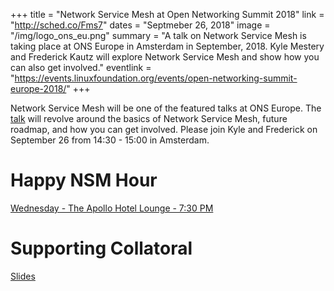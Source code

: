 +++
title = "Network Service Mesh at Open Networking Summit 2018"
link = "http://sched.co/Fms7"
dates = "Septmeber 26, 2018"
image = "/img/logo_ons_eu.png"
summary = "A talk on Network Service Mesh is taking place at ONS Europe in Amsterdam in September, 2018. Kyle Mestery and Frederick Kautz will explore Network Service Mesh and show how you can also get involved."
eventlink = "https://events.linuxfoundation.org/events/open-networking-summit-europe-2018/"
+++

Network Service Mesh will be one of the featured talks at ONS Europe. The [talk](http://sched.co/Fms7) will revolve around the basics of Network Service Mesh, future roadmap, and how you can get involved. Please join Kyle and Frederick on September 26 from 14:30 - 15:00 in Amsterdam.

# Happy NSM Hour

[Wednesday - The Apollo Hotel Lounge - 7:30 PM](https://goo.gl/maps/MBi2jbqQvfT2)

# Supporting Collatoral
[Slides](https://docs.google.com/presentation/d/18xNaf9CLh86TC3WcWMd1hyMxwK7zZzbXd1hVHAl8l9M/edit?usp=sharing)

